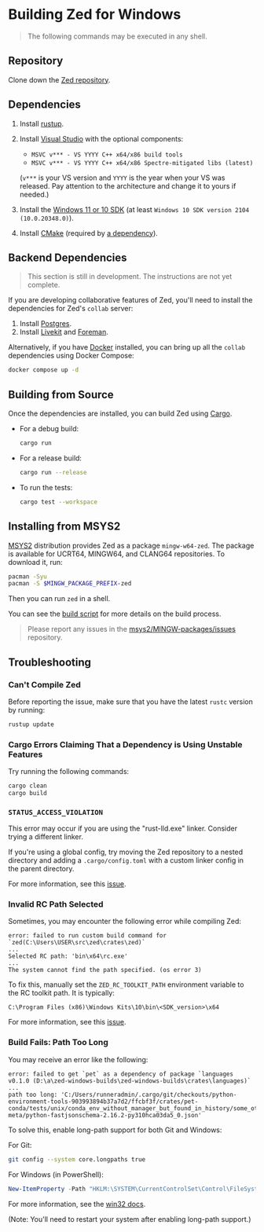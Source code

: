 # Building Zed for Windows

> The following commands may be executed in any shell.

## Repository

Clone down the [Zed repository](https://github.com/zed-industries/zed).

## Dependencies

1. Install [rustup](https://www.rust-lang.org/tools/install).
2. Install [Visual Studio](https://visualstudio.microsoft.com/downloads/) with the optional components:
   - `MSVC v*** - VS YYYY C++ x64/x86 build tools`
   - `MSVC v*** - VS YYYY C++ x64/x86 Spectre-mitigated libs (latest)`
   
   (`v***` is your VS version and `YYYY` is the year when your VS was released. Pay attention to the architecture and change it to yours if needed.)

3. Install the [Windows 11 or 10 SDK](https://developer.microsoft.com/windows/downloads/windows-sdk/) (at least `Windows 10 SDK version 2104 (10.0.20348.0)`).
4. Install [CMake](https://cmake.org/download) (required by [a dependency](https://docs.rs/wasmtime-c-api-impl/latest/wasmtime_c_api/)).

## Backend Dependencies

> This section is still in development. The instructions are not yet complete.

If you are developing collaborative features of Zed, you'll need to install the dependencies for Zed's `collab` server:

1. Install [Postgres](https://www.postgresql.org/download/windows/).
2. Install [Livekit](https://github.com/livekit/livekit-cli) and [Foreman](https://theforeman.org/manuals/3.9/quickstart_guide.html).

Alternatively, if you have [Docker](https://www.docker.com/) installed, you can bring up all the `collab` dependencies using Docker Compose:

```sh
docker compose up -d
```

## Building from Source

Once the dependencies are installed, you can build Zed using [Cargo](https://doc.rust-lang.org/cargo/).

- For a debug build:

    ```sh
    cargo run
    ```

- For a release build:

    ```sh
    cargo run --release
    ```

- To run the tests:

    ```sh
    cargo test --workspace
    ```

## Installing from MSYS2

[MSYS2](https://msys2.org/) distribution provides Zed as a package `mingw-w64-zed`. The package is available for UCRT64, MINGW64, and CLANG64 repositories. To download it, run:

```sh
pacman -Syu
pacman -S $MINGW_PACKAGE_PREFIX-zed
```

Then you can run `zed` in a shell.

You can see the [build script](https://github.com/msys2/MINGW-packages/blob/master/mingw-w64-zed/PKGBUILD) for more details on the build process.

> Please report any issues in the [msys2/MINGW-packages/issues](https://github.com/msys2/MINGW-packages/issues?q=is%3Aissue+is%3Aopen+zed) repository.

## Troubleshooting

### Can't Compile Zed

Before reporting the issue, make sure that you have the latest `rustc` version by running:

```sh
rustup update
```

### Cargo Errors Claiming That a Dependency is Using Unstable Features

Try running the following commands:

```sh
cargo clean
cargo build
```

### `STATUS_ACCESS_VIOLATION`

This error may occur if you are using the "rust-lld.exe" linker. Consider trying a different linker.

If you're using a global config, try moving the Zed repository to a nested directory and adding a `.cargo/config.toml` with a custom linker config in the parent directory.

For more information, see this [issue](https://github.com/zed-industries/zed/issues/12041).

### Invalid RC Path Selected

Sometimes, you may encounter the following error while compiling Zed:

```
error: failed to run custom build command for `zed(C:\Users\USER\src\zed\crates\zed)`
...
Selected RC path: 'bin\x64\rc.exe'
...
The system cannot find the path specified. (os error 3)
```

To fix this, manually set the `ZED_RC_TOOLKIT_PATH` environment variable to the RC toolkit path. It is typically:

```
C:\Program Files (x86)\Windows Kits\10\bin\<SDK_version>\x64
```

For more information, see this [issue](https://github.com/zed-industries/zed/issues/18393).

### Build Fails: Path Too Long

You may receive an error like the following:

```
error: failed to get `pet` as a dependency of package `languages v0.1.0 (D:\a\zed-windows-builds\zed-windows-builds\crates\languages)`
...
path too long: 'C:/Users/runneradmin/.cargo/git/checkouts/python-environment-tools-903993894b37a7d2/ffcbf3f/crates/pet-conda/tests/unix/conda_env_without_manager_but_found_in_history/some_other_location/conda_install/conda-meta/python-fastjsonschema-2.16.2-py310hca03da5_0.json'
```

To solve this, enable long-path support for both Git and Windows:

For Git:

```sh
git config --system core.longpaths true
```

For Windows (in PowerShell):

```powershell
New-ItemProperty -Path "HKLM:\SYSTEM\CurrentControlSet\Control\FileSystem" -Name "LongPathsEnabled" -Value 1 -PropertyType DWORD -Force
```

For more information, see the [win32 docs](https://learn.microsoft.com/windows/win32/fileio/maximum-file-path-limitation?tabs=powershell).

(Note: You'll need to restart your system after enabling long-path support.)
